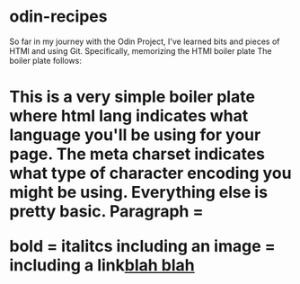 # odin-recipes
So far in my journey with the Odin Project, I've learned bits and pieces of HTMl and using Git. Specifically, memorizing the HTMl boiler plate
The boiler plate follows:
<!DOCTYPE html>
<html lang="en">
    <head>
        <meta charset="UTF-8">
        <title>
        </title>
    </head>
    <body>
        <h1>
    </body>
</html>
This is a very simple boiler plate where html lang indicates what language you'll be using for your page. The meta charset indicates what type of character encoding you might be using. Everything else is pretty basic. Paragraph = <p></p> bold =<strong></strong> italitcs<em></em> including an image = <img src ="" ref=""> including a link<a href="">blah blah</a>